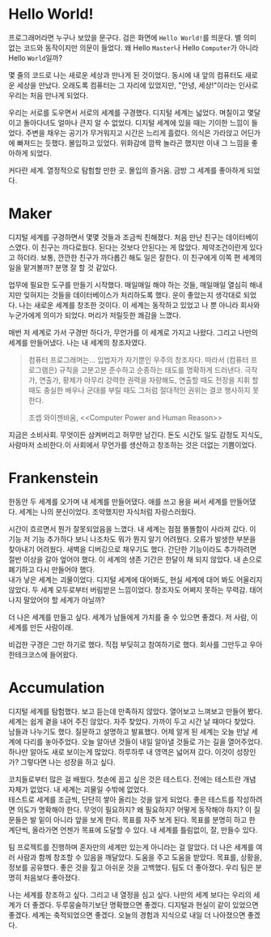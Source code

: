 # Hello World!

프로그래머라면 누구나 보았을 문구다. 검은 화면에 `Hello World!`를 띄운다. 별 의미 없는 코드와 동작이지만 의문이 들었다. 왜 Hello `Master`나 Hello `Computer`가 아니라 Hello `World`일까?

몇 줄의 코드로 나는 새로운 세상과 만나게 된 것이었다. 동시에 내 앞의 컴퓨터도 새로운 세상을 만났다. 오래도록 컴퓨터는 그 자리에 있었지만, "안녕, 세상!"이라는 인사로 우리는 처음 만나게 되었다. 

우리는 서로를 도우면서 서로의 세계를 구경했다. 디지털 세계는 넓었다. 며칠이고 몇달이고 돌아다녀도 얼마나 큰지 알 수 없었다. 디지털 세계에 있을 때는 기이한 느낌이 들었다. 주변을 채우는 공기가 무거워지고 시간은 느리게 흘렀다. 의식은 가라앉고 어딘가에 빠져드는 듯했다. 몰입하고 있었다. 위화감에 깜짝 놀라곤 했지만 이내 그 느낌을 좋아하게 되었다.

커다란 세계. 열정적으로 탐험할 만한 곳. 몰입의 즐거움. 금방 그 세계를 좋아하게 되었다.

# Maker

디지털 세계를 구경하면서 몇몇 것들과 조금씩 친해졌다. 처음 만난 친구는 데이터베이스였다. 이 친구는 까다로웠다. 된다는 것보다 안된다는 게 많았다. 제약조건이란게 있다고 하더라. 보통, 깐깐한 친구가 까다롭긴 해도 일은 잘한다. 이 친구에게 이쪽 편 세계의 일을 맡겨볼까? 분명 잘 할 것 같았다.

업무에 필요한 도구를 만들기 시작했다. 매일매일 해야 하는 것들, 매일매일 열심히 해내지만 잊혀지는 것들을 데이터베이스가 처리하도록 했다. 운이 좋았는지 생각대로 되었다. 나는 새로운 세계를 창조한 것이다. 이 세계는 동작하고 있었고 나 뿐 아니라 회사와 누군가에게 의미가 되었다. 머리가 저릴듯한 쾌감을 느꼈다.

매번 저 세계로 가서 구경만 하다가, 무언가를 이 세계로 가지고 나왔다. 그리고 나만의 세계를 만들어냈다. 나는 내 세계의 창조자였다.

> 컴퓨터 프로그래머는… 입법자가 자기뿐인 우주의 창조자다. 따라서 (컴퓨터 프로그램은) 규칙을 고분고분 준수하고 순종하는 태도를 명확하게 드러낸다. 극작가, 연출가, 황제가 아무리 강력한 권력을 자랑해도, 연출할 때도 전장을 지휘 할 때도 충실한 배우나 군대를 부릴 때도 그처럼 절대적인 권위는 결코 행사하지 못한다.
>
> 조셉 와이젠바움, <\<Computer Power and Human Reason\>>

지금은 소비사회. 무엇이든 삼켜버리고 허무만 남긴다. 돈도 시간도 일도 감정도 지식도, 사람마저 소비한다.이 사회에서 무언가를 생산하고 창조하는 것은 더없는 기쁨이었다. 

# Frankenstein

한동안 두 세계를 오가며 내 세계를 만들어댔다. 애를 쓰고 용을 써서 세계를 만들어댔다. 세계는 나의 분신이었다. 조악했지만 자식처럼 자랑스러웠다.  

시간이 흐르면서 뭔가 잘못되었음을 느꼈다. 내 세계는 점점 똘똘함이 사라져 갔다. 이 기능 저 기능 추가하다 보니 나조차도 뭐가 뭔지 알기 어려웠다. 오류가 발생한 부분을 찾아내기 어려웠다. 새벽을 디버깅으로 채우기도 했다. 간단한 기능이라도 추가하려면 절반 이상을 갈아 엎어야 했다. 이 세계의 생존 기간은 한달이 채 되지 않았다. 내 손으로 폐기하고 다시 만들어야 했다.  
내가 낳은 세계는 괴물이었다. 디지털 세계에 대어봐도, 현실 세계에 대어 봐도 어울리지 않았다. 두 세계 모두로부터 버림받은 느낌이었다. 창조자도 어쩌지 못하는 무력감. 태어나지 말았어야 할 세계가 아닐까? 

더 나은 세계를 만들고 싶다. 세계가 남들에게 가치를 줄 수 있으면 좋겠다. 저 사람, 이 세계를 만든 사람이래.

비겁한 구경은 그만 하기로 했다. 직접 부딪히고 참여하기로 했다. 회사를 그만두고 우아한테크코스에 들어왔다.

#  Accumulation

디지털 세계를 탐험했다. 보고 듣는데 만족하지 않았다. 열어보고 느껴보고 만들어 봤다. 세계는 쉽게 곁을 내어 주진 않았다. 자주 찾았다. 가까이 두고 시간 날 때마다 찾았다. 남들과 나누기도 했다. 질문하고 설명하고 발표했다. 어제 알게 된 세계는 오늘 만날 세계에 다리를 놓아주었다. 오늘 알아낸 것들이 내일 알아낼 것들로 가는 길을 열어주었다. 하나만 알아도 새로 보이는게 많았다. 하루하루 내 영역은 넓어져 갔다. 이것이 성장인가? 그렇다면 나는 성장을 하고 싶다.

코치들로부터 많은 걸 배웠다. 첫손에 꼽고 싶은 것은 테스트다. 전에는 테스트란 개념 자체가 없었다. 내 세계는 괴물일 수밖에 없었다.  
테스트로 세계를 조금씩, 단단히 쌓아 올리는 것을 알게 되었다. 좋은 테스트를 작성하려면 의도가 명확해야 한다. 무엇이 필요하지? 왜 필요하지? 어떻게 동작해야 하지? 이 질문들은 발 밑이 아니라 앞을 보게 한다. 목표를 자주 보게 된다. 목표를 분명히 하고 한 계단씩, 올라가면 언젠가 목표에 도달할 수 있다. 내 세계를 틀림없이, 잘, 만들수 있다.

팀 프로젝트를 진행하며 혼자만의 세계만 있는게 아니라는 걸 알았다. 더 나은 세계를 여러 사람과 함께 창조할 수 있음을 깨달았다. 도움을 주고 도움을 받았다. 목표를, 상황을, 정보를 공유했다. 좋은 것을 짚고 아쉬운 것을 고백했다. 팀도 더 좋아졌다. 우리 팀은 분명히 처음보다 좋아졌다.

나는 세계를 창조하고 싶다. 그리고 내 열정을 심고 싶다. 나만의 세계 보다는 우리의 세계가 더 좋겠다. 두루뭉술하기보단 명확했으면 좋겠다. 디지털과 현실이 같이 있었으면 좋겠다. 세계는 축적되었으면 좋겠다. 오늘의 경험과 지식으로 내일 더 나아졌으면 좋겠다.  
